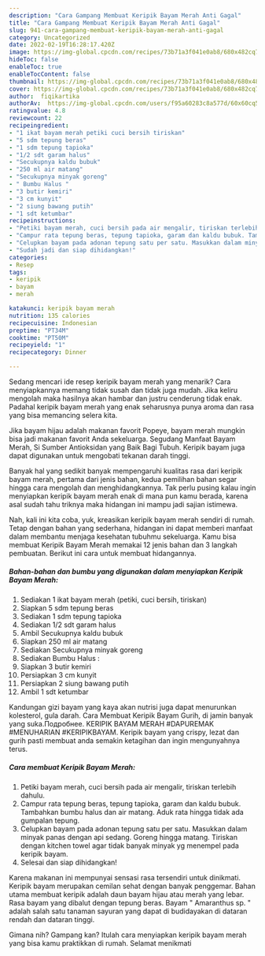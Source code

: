 ```yaml
---
description: "Cara Gampang Membuat Keripik Bayam Merah Anti Gagal"
title: "Cara Gampang Membuat Keripik Bayam Merah Anti Gagal"
slug: 941-cara-gampang-membuat-keripik-bayam-merah-anti-gagal
category: Uncategorized
date: 2022-02-19T16:28:17.420Z
image: https://img-global.cpcdn.com/recipes/73b71a3f041e0ab8/680x482cq70/keripik-bayam-merah-foto-resep-utama.jpg
hideToc: false
enableToc: true
enableTocContent: false
thumbnail: https://img-global.cpcdn.com/recipes/73b71a3f041e0ab8/680x482cq70/keripik-bayam-merah-foto-resep-utama.jpg
cover: https://img-global.cpcdn.com/recipes/73b71a3f041e0ab8/680x482cq70/keripik-bayam-merah-foto-resep-utama.jpg
author:  fiqikartika
authorAv:  https://img-global.cpcdn.com/users/f95a60283c8a577d/60x60cq50/avatar.jpg
ratingvalue: 4.8
reviewcount: 22
recipeingredient:
- "1 ikat bayam merah petiki cuci bersih tiriskan"
- "5 sdm tepung beras"
- "1 sdm tepung tapioka"
- "1/2 sdt garam halus"
- "Secukupnya kaldu bubuk"
- "250 ml air matang"
- "Secukupnya minyak goreng"
- " Bumbu Halus "
- "3 butir kemiri"
- "3 cm kunyit"
- "2 siung bawang putih"
- "1 sdt ketumbar"
recipeinstructions:
- "Petiki bayam merah, cuci bersih pada air mengalir, tiriskan terlebih dahulu."
- "Campur rata tepung beras, tepung tapioka, garam dan kaldu bubuk. Tambahkan bumbu halus dan air matang. Aduk rata hingga tidak ada gumpalan tepung."
- "Celupkan bayam pada adonan tepung satu per satu. Masukkan dalam minyak panas dengan api sedang. Goreng hingga matang. Tiriskan dengan kitchen towel agar tidak banyak minyak yg menempel pada keripik bayam."
- "Sudah jadi dan siap dihidangkan!"
categories:
- Resep
tags:
- keripik
- bayam
- merah

katakunci: keripik bayam merah 
nutrition: 135 calories
recipecuisine: Indonesian
preptime: "PT34M"
cooktime: "PT50M"
recipeyield: "1"
recipecategory: Dinner

---
```



Sedang mencari ide resep keripik bayam merah yang menarik? Cara menyiapkannya memang tidak susah dan tidak juga mudah. Jika keliru mengolah maka hasilnya akan hambar dan justru cenderung tidak enak. Padahal keripik bayam merah yang enak seharusnya punya aroma dan rasa yang bisa memancing selera kita.


Jika bayam hijau adalah makanan favorit Popeye, bayam merah mungkin bisa jadi makanan favorit Anda sekeluarga. Segudang Manfaat Bayam Merah, Si Sumber Antioksidan yang Baik Bagi Tubuh. Keripik bayam juga dapat digunakan untuk mengobati tekanan darah tinggi.

Banyak hal yang sedikit banyak mempengaruhi kualitas rasa dari keripik bayam merah, pertama dari jenis bahan, kedua pemilihan bahan segar hingga cara mengolah dan menghidangkannya. Tak perlu pusing kalau ingin menyiapkan keripik bayam merah enak di mana pun kamu berada, karena asal sudah tahu triknya maka hidangan ini mampu jadi sajian istimewa.


Nah, kali ini kita coba, yuk, kreasikan keripik bayam merah sendiri di rumah. Tetap dengan bahan yang sederhana, hidangan ini dapat memberi manfaat dalam membantu menjaga kesehatan tubuhmu sekeluarga. Kamu bisa membuat Keripik Bayam Merah memakai 12 jenis bahan dan 3 langkah pembuatan. Berikut ini cara untuk membuat hidangannya.

<!--inarticleads1-->

##### Bahan-bahan dan bumbu yang digunakan dalam menyiapkan Keripik Bayam Merah:

1. Sediakan 1 ikat bayam merah (petiki, cuci bersih, tiriskan)
1. Siapkan 5 sdm tepung beras
1. Sediakan 1 sdm tepung tapioka
1. Sediakan 1/2 sdt garam halus
1. Ambil Secukupnya kaldu bubuk
1. Siapkan 250 ml air matang
1. Sediakan Secukupnya minyak goreng
1. Sediakan  Bumbu Halus :
1. Siapkan 3 butir kemiri
1. Persiapkan 3 cm kunyit
1. Persiapkan 2 siung bawang putih
1. Ambil 1 sdt ketumbar


Kandungan gizi bayam yang kaya akan nutrisi juga dapat menurunkan kolesterol, gula darah. Cara Membuat Keripik Bayam Gurih, di jamin banyak yang suka.Подробнее. KERIPIK BAYAM MERAH #DAPUREMAK #MENUHARIAN #KERIPIKBAYAM. Keripik bayam yang crispy, lezat dan gurih pasti membuat anda semakin ketagihan dan ingin mengunyahnya terus. 

<!--inarticleads2-->

##### Cara membuat Keripik Bayam Merah:

1. Petiki bayam merah, cuci bersih pada air mengalir, tiriskan terlebih dahulu.
1. Campur rata tepung beras, tepung tapioka, garam dan kaldu bubuk. Tambahkan bumbu halus dan air matang. Aduk rata hingga tidak ada gumpalan tepung.
1. Celupkan bayam pada adonan tepung satu per satu. Masukkan dalam minyak panas dengan api sedang. Goreng hingga matang. Tiriskan dengan kitchen towel agar tidak banyak minyak yg menempel pada keripik bayam.
1. Selesai dan siap dihidangkan!

Karena makanan ini mempunyai sensasi rasa tersendiri untuk dinikmati. Keripik bayam merupakan cemilan sehat dengan banyak penggemar. Bahan utama membuat keripik adalah daun bayam hijau atau merah yang lebar. Rasa bayam yang dibalut dengan tepung beras. Bayam &#34; Amaranthus sp. &#34; adalah salah satu tanaman sayuran yang dapat di budidayakan di dataran rendah dan dataran tinggi. 

Gimana nih? Gampang kan? Itulah cara menyiapkan keripik bayam merah yang bisa kamu praktikkan di rumah. Selamat menikmati
